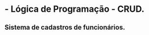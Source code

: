 <link rel="stylesheet" href="https://cdn.jsdelivr.net/gh/devicons/devicon@v2.15.1/devicon.min.css">


# <i class="devicon-c-plain"></i> - Lógica de Programação - CRUD.

## Sistema de cadastros de funcionários.
